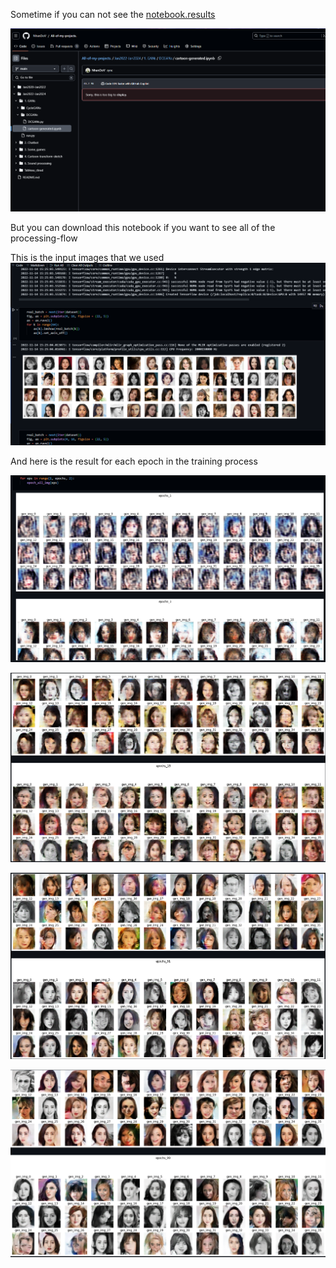 Sometime if you can not see the [notebook.results](https://github.com/NhanDoV/All-of-my-projects./blob/main/Jan2022-Jan2024/1.%20GANs/DCGANs/cartoon-generated.ipynb) 

![Alt text](hinh-anh/rev6.PNG)

But you can download this notebook if you want to see all of the processing-flow

This is the input images that we used
![Alt text](hinh-anh/rev1.PNG)

And here is the result for each epoch in the training process

![Alt text](hinh-anh/rev2.PNG)

![Alt text](hinh-anh/rev3.PNG)

![Alt text](hinh-anh/rev4.PNG)

![Alt text](hinh-anh/rev5.PNG)